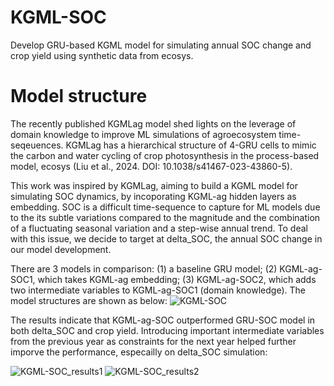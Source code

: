 # KGML-SOC
Develop GRU-based KGML model for simulating annual SOC change and crop yield using synthetic data from ecosys.

# Model structure
The recently published KGMLag model shed lights on the leverage of domain knowledge to improve ML simulations of agroecosystem time-seqeuences.
KGMLag has a hierarchical structure of 4-GRU cells to mimic the carbon and water cycling of crop photosynthesis in the process-based model, ecosys (Liu et al., 2024. DOI: 10.1038/s41467-023-43860-5).

This work was inspired by KGMLag, aiming to build a KGML model for simulating SOC dynamics, by incoporating KGML-ag hidden layers as embedding. SOC is a difficult time-sequence to capture for ML models due to the its subtle variations compared to the magnitude and the combination of a fluctuating seasonal variation and a step-wise annual trend. To deal with this issue, we decide to target at delta_SOC, the annual SOC change in our model development.

There are 3 models in comparison: (1) a baseline GRU model; (2) KGML-ag-SOC1, which takes KGML-ag embedding; (3) KGML-ag-SOC2, which adds two intermediate variables to KGML-ag-SOC1 (domain knowledge).
The model structures are shown as below: 
![KGML-SOC](https://github.com/user-attachments/assets/7883ed5d-16c1-473b-ae68-07c9dc34de66)

The results indicate that KGML-ag-SOC outperformed GRU-SOC model in both delta_SOC and crop yield. Introducing important intermediate variables from the previous year as constraints for the next year helped further imporve the performance, especailly on delta_SOC simulation:

![KGML-SOC_results1](https://github.com/user-attachments/assets/45887966-b895-4263-96f6-41fd74c4c8d0) ![KGML-SOC_results2](https://github.com/user-attachments/assets/be478004-16a2-4b0e-95ac-11c6b3d9b6a5)







